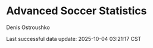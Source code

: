 # Advanced Soccer Statistics
Denis Ostroushko

<!-- gfm -->

Last successful data update: 2025-10-04 03:21:17 CST
